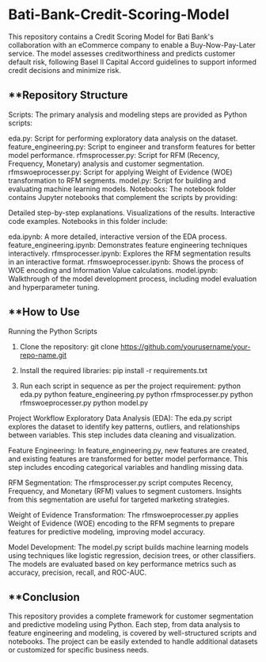 
# Bati-Bank-Credit-Scoring-Model
This repository contains a Credit Scoring Model for Bati Bank's collaboration with an eCommerce company to enable a Buy-Now-Pay-Later service. The model assesses creditworthiness and predicts customer default risk, following Basel II Capital Accord guidelines to support informed credit decisions and minimize risk.

**Repository Structure
---

Scripts:
The primary analysis and modeling steps are provided as Python scripts:

eda.py: Script for performing exploratory data analysis on the dataset.
feature_engineering.py: Script to engineer and transform features for better model performance.
rfmsprocesser.py: Script for RFM (Recency, Frequency, Monetary) analysis and customer segmentation.
rfmswoeprocesser.py: Script for applying Weight of Evidence (WOE) transformation to RFM segments.
model.py: Script for building and evaluating machine learning models.
Notebooks:
The notebook folder contains Jupyter notebooks that complement the scripts by providing:

Detailed step-by-step explanations.
Visualizations of the results.
Interactive code examples.
Notebooks in this folder include:

eda.ipynb: A more detailed, interactive version of the EDA process.
feature_engineering.ipynb: Demonstrates feature engineering techniques interactively.
rfmsprocesser.ipynb: Explores the RFM segmentation results in an interactive format.
rfmswoeprocesser.ipynb: Shows the process of WOE encoding and Information Value calculations.
model.ipynb: Walkthrough of the model development process, including model evaluation and hyperparameter tuning.


**How to Use
---

Running the Python Scripts
1. Clone the repository:
git clone https://github.com/yourusername/your-repo-name.git


2. Install the required libraries:
pip install -r requirements.txt


3. Run each script in sequence as per the project requirement:
python eda.py
python feature_engineering.py
python rfmsprocesser.py
python rfmswoeprocesser.py
python model.py


Project Workflow
Exploratory Data Analysis (EDA):
The eda.py script explores the dataset to identify key patterns, outliers, and relationships between variables. This step includes data cleaning and visualization.

Feature Engineering:
In feature_engineering.py, new features are created, and existing features are transformed for better model performance. This step includes encoding categorical variables and handling missing data.

RFM Segmentation:
The rfmsprocesser.py script computes Recency, Frequency, and Monetary (RFM) values to segment customers. Insights from this segmentation are useful for targeted marketing strategies.

Weight of Evidence Transformation:
The rfmswoeprocesser.py applies Weight of Evidence (WOE) encoding to the RFM segments to prepare features for predictive modeling, improving model accuracy.

Model Development:
The model.py script builds machine learning models using techniques like logistic regression, decision trees, or other classifiers. The models are evaluated based on key performance metrics such as accuracy, precision, recall, and ROC-AUC.

**Conclusion
---
This repository provides a complete framework for customer segmentation and predictive modeling using Python. Each step, from data analysis to feature engineering and modeling, is covered by well-structured scripts and notebooks. The project can be easily extended to handle additional datasets or customized for specific business needs.
